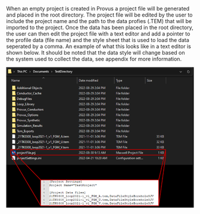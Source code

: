 When an empty project is created in Provus a project file will be generated and placed in the root directory. The project file will be edited by the user to include the project name and the path to the data profies (.TEM) that will be imported to the project. Once the data has been placed in the root directory, the user can then edit the project file with a text editor and add a pointer to the profile data (file name) and the style sheet that is used to load the data seperated by a comma. An example of what this looks like in a text editor is shown below. It should be noted that the data style will change based on the system used to collect the data, see appendix for more information.

![An example of the expected format of the project file in the Provus project directory](../images/profileimport.png)